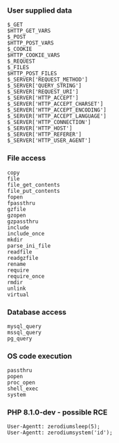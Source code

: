 ### User supplied data
```
$_GET
$HTTP_GET_VARS
$_POST
$HTTP_POST_VARS
$_COOKIE
$HTTP_COOKIE_VARS
$_REQUEST
$_FILES
$HTTP_POST_FILES
$_SERVER['REQUEST_METHOD']
$_SERVER['QUERY_STRING']
$_SERVER['REQUEST_URI']
$_SERVER['HTTP_ACCEPT']
$_SERVER['HTTP_ACCEPT_CHARSET']
$_SERVER['HTTP_ACCEPT_ENCODING']
$_SERVER['HTTP_ACCEPT_LANGUAGE']
$_SERVER['HTTP_CONNECTION']
$_SERVER['HTTP_HOST']
$_SERVER['HTTP_REFERER']
$_SERVER['HTTP_USER_AGENT']
```

### File access
```
copy
file
file_get_contents
file_put_contents
fopen
fpassthru
gzfile
gzopen
gzpassthru
include
include_once
mkdir
parse_ini_file
readfile
readgzfile
rename
require
require_once
rmdir
unlink
virtual
```

### Database access
```
mysql_query
mssql_query
pg_query
```

### OS code execution
```
passthru
popen
proc_open
shell_exec
system
```

### PHP 8.1.0-dev - possible RCE
```
User-Agentt: zerodiumsleep(5);
User-Agentt: zerodiumsystem('id');
```
